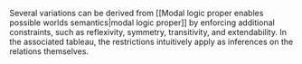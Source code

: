 Several variations can be derived from [[Modal logic proper enables possible worlds semantics|modal logic proper]] by enforcing additional constraints, such as reflexivity, symmetry, transitivity, and extendability. In the associated tableau, the restrictions intuitively apply as inferences on the relations themselves.